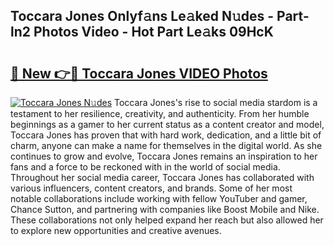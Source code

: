## Toccara Jones Onlyf𝚊ns Le𝚊ked N𝚞des - Part-ln2 Photos Video - Hot Part Le𝚊ks 09HcK

# <h2><a href="http://ab65108.deff.icu/?id=Toccara+Jones">🔗 New 👉🔴 Toccara Jones VIDEO Photos</a></h2>

[![Toccara Jones N𝚞des](https://i.imgur.com/rIISA9y.gif)](http://ab65108.deff.icu/?id=Toccara+Jones)
Toccara Jones's rise to social media stardom is a testament to her resilience, creativity, and authenticity. From her humble beginnings as a gamer to her current status as a content creator and model, Toccara Jones has proven that with hard work, dedication, and a little bit of charm, anyone can make a name for themselves in the digital world. As she continues to grow and evolve, Toccara Jones remains an inspiration to her fans and a force to be reckoned with in the world of social media. Throughout her social media career, Toccara Jones has collaborated with various influencers, content creators, and brands. Some of her most notable collaborations include working with fellow YouTuber and gamer, Chance Sutton, and partnering with companies like Boost Mobile and Nike. These collaborations not only helped expand her reach but also allowed her to explore new opportunities and creative avenues.
